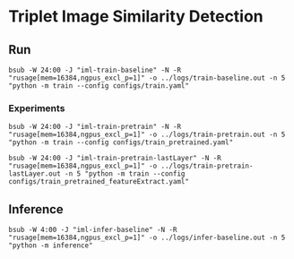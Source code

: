 # Triplet Image Similarity Detection

## Run

`bsub -W 24:00 -J "iml-train-baseline" -N -R "rusage[mem=16384,ngpus_excl_p=1]" -o ../logs/train-baseline.out -n 5 "python -m train --config configs/train.yaml"`

### Experiments

`bsub -W 24:00 -J "iml-train-pretrain" -N -R "rusage[mem=16384,ngpus_excl_p=1]" -o ../logs/train-pretrain.out -n 5 "python -m train --config configs/train_pretrained.yaml"`

`bsub -W 24:00 -J "iml-train-pretrain-lastLayer" -N -R "rusage[mem=16384,ngpus_excl_p=1]" -o ../logs/train-pretrain-lastLayer.out -n 5 "python -m train --config configs/train_pretrained_featureExtract.yaml"`

## Inference

`bsub -W 4:00 -J "iml-infer-baseline" -N -R "rusage[mem=16384,ngpus_excl_p=1]" -o ../logs/infer-baseline.out -n 5 "python -m inference"`